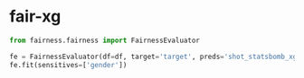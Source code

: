 # fair-xg

````Python
from fairness.fairness import FairnessEvaluator

fe = FairnessEvaluator(df=df, target='target', preds='shot_statsbomb_xg')
fe.fit(sensitives=['gender'])
````
